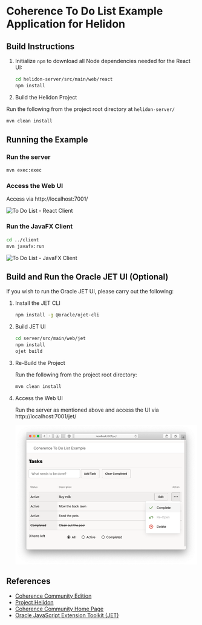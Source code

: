 # Coherence To Do List Example Application for Helidon

## Build Instructions

1. Initialize `npm` to download all Node dependencies needed for the React UI:

    ```bash
    cd helidon-server/src/main/web/react
    npm install   
    ```           

2. Build the Helidon Project

Run the following from the project root directory at `helidon-server/`

 ```bash
 mvn clean install
 ```

## Running the Example

### Run the server

```bash  
mvn exec:exec
```
   
### Access the Web UI
  
Access via http://localhost:7001/
   
![To Do List - React Client](../../assets/react-client.png)
   
### Run the JavaFX Client

```bash  
cd ../client
mvn javafx:run
```
        
![To Do List - JavaFX Client](../../assets/javafx-client.png)

## Build and Run the Oracle JET UI (Optional)

If you wish to run the Oracle JET UI, please carry out the following:

1. Install the JET CLI

    ```bash
    npm install -g @oracle/ojet-cli
    ```   
   
2. Build JET UI
   
    ```bash
    cd server/src/main/web/jet
    npm install
    ojet build
    ```
            
3. Re-Build the Project

    Run the following from the project root directory:

    ```bash
    mvn clean install
    ```          

4. Access the Web UI

   Run the server as mentioned above and access the UI via http://localhost:7001/jet/   
   
   ![To Do List - Oracle JET Client](../../assets/jet-client.png)
    
## References

* [Coherence Community Edition](https://github.com/oracle/coherence)
* [Project Helidon](https://helidon.io/)
* [Coherence Community Home Page](https://coherence.community/)
* [Oracle JavaScript Extension Toolkit (JET)](https://www.oracle.com/webfolder/technetwork/jet/index.html)



